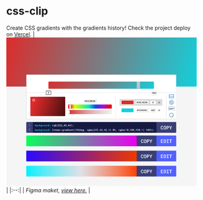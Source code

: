 # css-clip
Create CSS gradients with the gradients history!
Check the project deploy on [Vercel](https://css-clip.vercel.app/).
|![](src\maket.png "Maket") |
|:--:|
| *Figma maket, [view here.]()* |